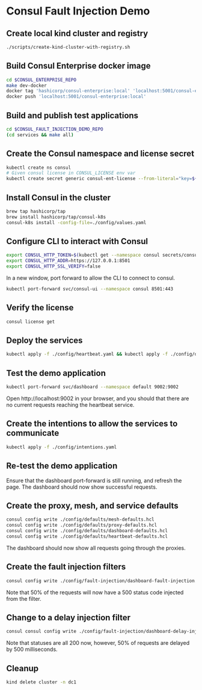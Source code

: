 # Consul Fault Injection Demo

## Create local kind cluster and registry

```bash
./scripts/create-kind-cluster-with-registry.sh
```

## Build Consul Enterprise docker image

```bash
cd $CONSUL_ENTERPRISE_REPO
make dev-docker
docker tag 'hashicorp/consul-enterprise:local' 'localhost:5001/consul-enterprise:local'
docker push 'localhost:5001/consul-enterprise:local'
```

## Build and publish test applications

```bash
cd $CONSUL_FAULT_INJECTION_DEMO_REPO
(cd services && make all)
```

## Create the Consul namespace and license secret

```bash
kubectl create ns consul
# Given consul license in CONSUL_LICENSE env var
kubectl create secret generic consul-ent-license --from-literal="key=${CONSUL_LICENSE}" -n consul
```

## Install Consul in the cluster

```bash
brew tap hashicorp/tap
brew install hashicorp/tap/consul-k8s
consul-k8s install -config-file=./config/values.yaml
```

## Configure CLI to interact with Consul

```bash
export CONSUL_HTTP_TOKEN=$(kubectl get --namespace consul secrets/consul-bootstrap-acl-token --template={{.data.token}} | base64 -d)
export CONSUL_HTTP_ADDR=https://127.0.0.1:8501
export CONSUL_HTTP_SSL_VERIFY=false
```

In a new window, port forward to allow the CLI to connect to consul.
```bash
kubectl port-forward svc/consul-ui --namespace consul 8501:443
```

## Verify the license
```bash
consul license get
```

## Deploy the services

```bash
kubectl apply -f ./config/heartbeat.yaml && kubectl apply -f ./config/dashboard.yaml
```

## Test the demo application

```bash
kubectl port-forward svc/dashboard --namespace default 9002:9002
```

Open http://localhost:9002 in your browser, and you should that there are no current requests reaching the heartbeat service.

## Create the intentions to allow the services to communicate

```bash
kubectl apply -f ./config/intentions.yaml
```

## Re-test the demo application

Ensure that the dashboard port-forward is still running, and refresh the page. The dashboard should now show successful requests.

## Create the proxy, mesh, and service defaults

```bash
consul config write ./config/defaults/mesh-defaults.hcl
consul config write ./config/defaults/proxy-defaults.hcl
consul config write ./config/defaults/dashboard-defaults.hcl
consul config write ./config/defaults/heartbeat-defaults.hcl
```

The dashboard should now show all requests going through the proxies.

## Create the fault injection filters

```bash
consul config write ./config/fault-injection/dashboard-fault-injection.hcl
```

Note that 50% of the requests will now have a 500 status code injected from the filter.

## Change to a delay injection filter

```bash
consul consul config write ./config/fault-injection/dashboard-delay-injection.hcl
```

Note that statuses are all 200 now, however, 50% of requests are delayed by 500 milliseconds.

## Cleanup

```bash
kind delete cluster -n dc1
```
